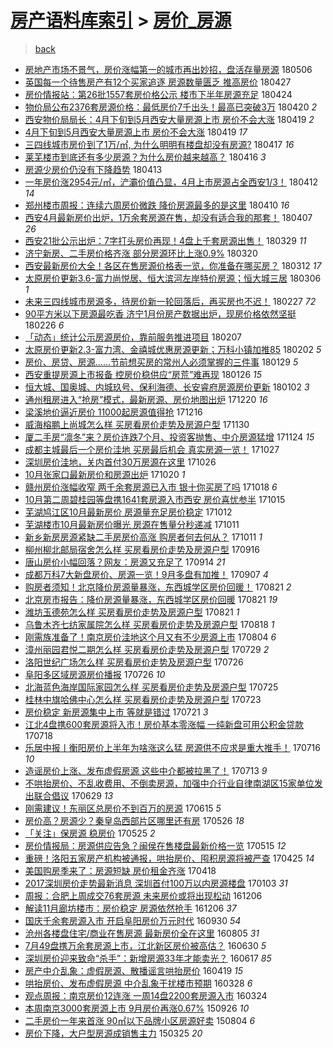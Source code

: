 [房产语料库索引](../../README.md)  > [房价_房源](房价_房源.md)
====
> [back](../README.md)

- [房地产市场不景气，房价涨幅第一的城市再出妙招，盘活存量房源](http://jkwz.applinzi.com/ittc/7099919263244747786.html#%E6%88%BF%E5%9C%B0%E4%BA%A7%E5%B8%82%E5%9C%BA%E4%B8%8D%E6%99%AF%E6%B0%94%EF%BC%8C%E6%88%BF%E4%BB%B7%E6%B6%A8%E5%B9%85%E7%AC%AC%E4%B8%80%E7%9A%84%E5%9F%8E%E5%B8%82%E5%86%8D%E5%87%BA%E5%A6%99%E6%8B%9B%EF%BC%8C%E7%9B%98%E6%B4%BB%E5%AD%98%E9%87%8F%E6%88%BF%E6%BA%90) 180506  
- [英国每一个待售房产有12个买家追逐 房源数量匮乏 推高房价](http://jkwz.applinzi.com/ittc/7096250347393909770.html#%E8%8B%B1%E5%9B%BD%E6%AF%8F%E4%B8%80%E4%B8%AA%E5%BE%85%E5%94%AE%E6%88%BF%E4%BA%A7%E6%9C%8912%E4%B8%AA%E4%B9%B0%E5%AE%B6%E8%BF%BD%E9%80%90+%E6%88%BF%E6%BA%90%E6%95%B0%E9%87%8F%E5%8C%AE%E4%B9%8F+%E6%8E%A8%E9%AB%98%E6%88%BF%E4%BB%B7) 180427  
- [房价情报站：第26批1557套房价格公示 楼市下半年房源充足](http://jkwz.applinzi.com/ittc/7095495520292439051.html#%E6%88%BF%E4%BB%B7%E6%83%85%E6%8A%A5%E7%AB%99%EF%BC%9A%E7%AC%AC26%E6%89%B91557%E5%A5%97%E6%88%BF%E4%BB%B7%E6%A0%BC%E5%85%AC%E7%A4%BA+%E6%A5%BC%E5%B8%82%E4%B8%8B%E5%8D%8A%E5%B9%B4%E6%88%BF%E6%BA%90%E5%85%85%E8%B6%B3) 180424  
- [物价局公布2376套房源价格：最低房价7千出头！最高已突破3万](http://jkwz.applinzi.com/ittc/7094018743489528842.html#%E7%89%A9%E4%BB%B7%E5%B1%80%E5%85%AC%E5%B8%832376%E5%A5%97%E6%88%BF%E6%BA%90%E4%BB%B7%E6%A0%BC%EF%BC%9A%E6%9C%80%E4%BD%8E%E6%88%BF%E4%BB%B77%E5%8D%83%E5%87%BA%E5%A4%B4%EF%BC%81%E6%9C%80%E9%AB%98%E5%B7%B2%E7%AA%81%E7%A0%B43%E4%B8%87) 180420 *2* 
- [西安物价局局长：4月下旬到5月西安大量房源上市 房价不会大涨](http://jkwz.applinzi.com/ittc/7093612383325127696.html#%E8%A5%BF%E5%AE%89%E7%89%A9%E4%BB%B7%E5%B1%80%E5%B1%80%E9%95%BF%EF%BC%9A4%E6%9C%88%E4%B8%8B%E6%97%AC%E5%88%B05%E6%9C%88%E8%A5%BF%E5%AE%89%E5%A4%A7%E9%87%8F%E6%88%BF%E6%BA%90%E4%B8%8A%E5%B8%82+%E6%88%BF%E4%BB%B7%E4%B8%8D%E4%BC%9A%E5%A4%A7%E6%B6%A8) 180419 *2* 
- [4月下旬到5月西安大量房源上市 房价不会大涨](http://jkwz.applinzi.com/ittc/7093552263094338576.html#4%E6%9C%88%E4%B8%8B%E6%97%AC%E5%88%B05%E6%9C%88%E8%A5%BF%E5%AE%89%E5%A4%A7%E9%87%8F%E6%88%BF%E6%BA%90%E4%B8%8A%E5%B8%82+%E6%88%BF%E4%BB%B7%E4%B8%8D%E4%BC%9A%E5%A4%A7%E6%B6%A8) 180419 *17* 
- [三四线城市房价到了1万/㎡, 为什么明明有楼盘却没有房源?](http://jkwz.applinzi.com/ittc/7092928387138192391.html#%E4%B8%89%E5%9B%9B%E7%BA%BF%E5%9F%8E%E5%B8%82%E6%88%BF%E4%BB%B7%E5%88%B0%E4%BA%861%E4%B8%87%2F%E3%8E%A1%2C+%E4%B8%BA%E4%BB%80%E4%B9%88%E6%98%8E%E6%98%8E%E6%9C%89%E6%A5%BC%E7%9B%98%E5%8D%B4%E6%B2%A1%E6%9C%89%E6%88%BF%E6%BA%90%3F) 180417 *16* 
- [莱芜楼市到底还有多少房源？为什么房价越来越高？](http://jkwz.applinzi.com/ittc/7092627617809433611.html#%E8%8E%B1%E8%8A%9C%E6%A5%BC%E5%B8%82%E5%88%B0%E5%BA%95%E8%BF%98%E6%9C%89%E5%A4%9A%E5%B0%91%E6%88%BF%E6%BA%90%EF%BC%9F%E4%B8%BA%E4%BB%80%E4%B9%88%E6%88%BF%E4%BB%B7%E8%B6%8A%E6%9D%A5%E8%B6%8A%E9%AB%98%EF%BC%9F) 180416 *3* 
- [房源少房价仍没有下降趋势](http://jkwz.applinzi.com/ittc/7091468297885451280.html#%E6%88%BF%E6%BA%90%E5%B0%91%E6%88%BF%E4%BB%B7%E4%BB%8D%E6%B2%A1%E6%9C%89%E4%B8%8B%E9%99%8D%E8%B6%8B%E5%8A%BF) 180413  
- [一年房价涨2954元/㎡，浐灞价值凸显，4月上市房源占全西安1/3！](http://jkwz.applinzi.com/ittc/7091133323051271175.html#%E4%B8%80%E5%B9%B4%E6%88%BF%E4%BB%B7%E6%B6%A82954%E5%85%83%2F%E3%8E%A1%EF%BC%8C%E6%B5%90%E7%81%9E%E4%BB%B7%E5%80%BC%E5%87%B8%E6%98%BE%EF%BC%8C4%E6%9C%88%E4%B8%8A%E5%B8%82%E6%88%BF%E6%BA%90%E5%8D%A0%E5%85%A8%E8%A5%BF%E5%AE%891%2F3%EF%BC%81) 180412 *14* 
- [郑州楼市周报：连续六周房价微跌 降价房源最多的是这里](http://jkwz.applinzi.com/ittc/7090370675716129809.html#%E9%83%91%E5%B7%9E%E6%A5%BC%E5%B8%82%E5%91%A8%E6%8A%A5%EF%BC%9A%E8%BF%9E%E7%BB%AD%E5%85%AD%E5%91%A8%E6%88%BF%E4%BB%B7%E5%BE%AE%E8%B7%8C+%E9%99%8D%E4%BB%B7%E6%88%BF%E6%BA%90%E6%9C%80%E5%A4%9A%E7%9A%84%E6%98%AF%E8%BF%99%E9%87%8C) 180410 *16* 
- [西安4月最新房价出炉，1万余套房源在售，却没有适合我的那套！](http://jkwz.applinzi.com/ittc/7089053808133145617.html#%E8%A5%BF%E5%AE%894%E6%9C%88%E6%9C%80%E6%96%B0%E6%88%BF%E4%BB%B7%E5%87%BA%E7%82%89%EF%BC%8C1%E4%B8%87%E4%BD%99%E5%A5%97%E6%88%BF%E6%BA%90%E5%9C%A8%E5%94%AE%EF%BC%8C%E5%8D%B4%E6%B2%A1%E6%9C%89%E9%80%82%E5%90%88%E6%88%91%E7%9A%84%E9%82%A3%E5%A5%97%EF%BC%81) 180407 *26* 
- [西安21批公示出炉：7字打头房价再现！4盘上千套房源出售！](http://jkwz.applinzi.com/ittc/7086017235623871504.html#%E8%A5%BF%E5%AE%8921%E6%89%B9%E5%85%AC%E7%A4%BA%E5%87%BA%E7%82%89%EF%BC%9A7%E5%AD%97%E6%89%93%E5%A4%B4%E6%88%BF%E4%BB%B7%E5%86%8D%E7%8E%B0%EF%BC%814%E7%9B%98%E4%B8%8A%E5%8D%83%E5%A5%97%E6%88%BF%E6%BA%90%E5%87%BA%E5%94%AE%EF%BC%81) 180329 *11* 
- [济宁新房、二手房价格齐涨 部分房源环比上涨0.9%](http://jkwz.applinzi.com/ittc/7082470419619906570.html#%E6%B5%8E%E5%AE%81%E6%96%B0%E6%88%BF%E3%80%81%E4%BA%8C%E6%89%8B%E6%88%BF%E4%BB%B7%E6%A0%BC%E9%BD%90%E6%B6%A8+%E9%83%A8%E5%88%86%E6%88%BF%E6%BA%90%E7%8E%AF%E6%AF%94%E4%B8%8A%E6%B6%A80.9%25) 180320  
- [西安最新房价大全！各区在售房源价格表一览，你准备在哪买房？](http://jkwz.applinzi.com/ittc/7079543400238154763.html#%E8%A5%BF%E5%AE%89%E6%9C%80%E6%96%B0%E6%88%BF%E4%BB%B7%E5%A4%A7%E5%85%A8%EF%BC%81%E5%90%84%E5%8C%BA%E5%9C%A8%E5%94%AE%E6%88%BF%E6%BA%90%E4%BB%B7%E6%A0%BC%E8%A1%A8%E4%B8%80%E8%A7%88%EF%BC%8C%E4%BD%A0%E5%87%86%E5%A4%87%E5%9C%A8%E5%93%AA%E4%B9%B0%E6%88%BF%EF%BC%9F) 180312 *17* 
- [太原房价更新3.6-富力尚悦居、恒大滨河左岸特价房源；恒大城三居](http://jkwz.applinzi.com/ittc/7077138150533366801.html#%E5%A4%AA%E5%8E%9F%E6%88%BF%E4%BB%B7%E6%9B%B4%E6%96%B03.6-%E5%AF%8C%E5%8A%9B%E5%B0%9A%E6%82%A6%E5%B1%85%E3%80%81%E6%81%92%E5%A4%A7%E6%BB%A8%E6%B2%B3%E5%B7%A6%E5%B2%B8%E7%89%B9%E4%BB%B7%E6%88%BF%E6%BA%90%EF%BC%9B%E6%81%92%E5%A4%A7%E5%9F%8E%E4%B8%89%E5%B1%85) 180306 *1* 
- [未来三四线城市房源多，待房价新一轮回落后，再买房也不迟！](http://jkwz.applinzi.com/ittc/7074862859211506694.html#%E6%9C%AA%E6%9D%A5%E4%B8%89%E5%9B%9B%E7%BA%BF%E5%9F%8E%E5%B8%82%E6%88%BF%E6%BA%90%E5%A4%9A%EF%BC%8C%E5%BE%85%E6%88%BF%E4%BB%B7%E6%96%B0%E4%B8%80%E8%BD%AE%E5%9B%9E%E8%90%BD%E5%90%8E%EF%BC%8C%E5%86%8D%E4%B9%B0%E6%88%BF%E4%B9%9F%E4%B8%8D%E8%BF%9F%EF%BC%81) 180227 *72* 
- [90平方米以下房源最吃香 济宁1月份房产数据出炉，现房价格依然坚挺](http://jkwz.applinzi.com/ittc/7074321510364087307.html#90%E5%B9%B3%E6%96%B9%E7%B1%B3%E4%BB%A5%E4%B8%8B%E6%88%BF%E6%BA%90%E6%9C%80%E5%90%83%E9%A6%99+%E6%B5%8E%E5%AE%811%E6%9C%88%E4%BB%BD%E6%88%BF%E4%BA%A7%E6%95%B0%E6%8D%AE%E5%87%BA%E7%82%89%EF%BC%8C%E7%8E%B0%E6%88%BF%E4%BB%B7%E6%A0%BC%E4%BE%9D%E7%84%B6%E5%9D%9A%E6%8C%BA) 180226 *6* 
- [「动态」统计公示房源房价，靠前服务推进项目](http://jkwz.applinzi.com/ittc/7067469152929711120.html#%E3%80%8C%E5%8A%A8%E6%80%81%E3%80%8D%E7%BB%9F%E8%AE%A1%E5%85%AC%E7%A4%BA%E6%88%BF%E6%BA%90%E6%88%BF%E4%BB%B7%EF%BC%8C%E9%9D%A0%E5%89%8D%E6%9C%8D%E5%8A%A1%E6%8E%A8%E8%BF%9B%E9%A1%B9%E7%9B%AE) 180207  
- [太原房价更新2.3-富力湾、金禧城优惠房源更新；万科小镇加推85](http://jkwz.applinzi.com/ittc/7065627194955400202.html#%E5%A4%AA%E5%8E%9F%E6%88%BF%E4%BB%B7%E6%9B%B4%E6%96%B02.3-%E5%AF%8C%E5%8A%9B%E6%B9%BE%E3%80%81%E9%87%91%E7%A6%A7%E5%9F%8E%E4%BC%98%E6%83%A0%E6%88%BF%E6%BA%90%E6%9B%B4%E6%96%B0%EF%BC%9B%E4%B8%87%E7%A7%91%E5%B0%8F%E9%95%87%E5%8A%A0%E6%8E%A885) 180202 *5* 
- [房价、房贷、房源……节前想买房的常州人必须掌握的三件事](http://jkwz.applinzi.com/ittc/7064045756913026054.html#%E6%88%BF%E4%BB%B7%E3%80%81%E6%88%BF%E8%B4%B7%E3%80%81%E6%88%BF%E6%BA%90%E2%80%A6%E2%80%A6%E8%8A%82%E5%89%8D%E6%83%B3%E4%B9%B0%E6%88%BF%E7%9A%84%E5%B8%B8%E5%B7%9E%E4%BA%BA%E5%BF%85%E9%A1%BB%E6%8E%8C%E6%8F%A1%E7%9A%84%E4%B8%89%E4%BB%B6%E4%BA%8B) 180129 *5* 
- [西安重提房源上市报备 控房价稳供应“房荒”难再现](http://jkwz.applinzi.com/ittc/7062826502645613584.html#%E8%A5%BF%E5%AE%89%E9%87%8D%E6%8F%90%E6%88%BF%E6%BA%90%E4%B8%8A%E5%B8%82%E6%8A%A5%E5%A4%87+%E6%8E%A7%E6%88%BF%E4%BB%B7%E7%A8%B3%E4%BE%9B%E5%BA%94%E2%80%9C%E6%88%BF%E8%8D%92%E2%80%9D%E9%9A%BE%E5%86%8D%E7%8E%B0) 180126 *15* 
- [恒大城、国奥城、内城玖号、保利海德、长安睿府房源房价更新](http://jkwz.applinzi.com/ittc/7053988064685196305.html#%E6%81%92%E5%A4%A7%E5%9F%8E%E3%80%81%E5%9B%BD%E5%A5%A5%E5%9F%8E%E3%80%81%E5%86%85%E5%9F%8E%E7%8E%96%E5%8F%B7%E3%80%81%E4%BF%9D%E5%88%A9%E6%B5%B7%E5%BE%B7%E3%80%81%E9%95%BF%E5%AE%89%E7%9D%BF%E5%BA%9C%E6%88%BF%E6%BA%90%E6%88%BF%E4%BB%B7%E6%9B%B4%E6%96%B0) 180102 *3* 
- [通州租房进入“抢房”模式，最新房源、房价地图出炉](http://jkwz.applinzi.com/ittc/7049252191594873873.html#%E9%80%9A%E5%B7%9E%E7%A7%9F%E6%88%BF%E8%BF%9B%E5%85%A5%E2%80%9C%E6%8A%A2%E6%88%BF%E2%80%9D%E6%A8%A1%E5%BC%8F%EF%BC%8C%E6%9C%80%E6%96%B0%E6%88%BF%E6%BA%90%E3%80%81%E6%88%BF%E4%BB%B7%E5%9C%B0%E5%9B%BE%E5%87%BA%E7%82%89) 171220 *16* 
- [梁溪地价逼近房价 11000起房源值得抢](http://jkwz.applinzi.com/ittc/7047578781596779537.html#%E6%A2%81%E6%BA%AA%E5%9C%B0%E4%BB%B7%E9%80%BC%E8%BF%91%E6%88%BF%E4%BB%B7+11000%E8%B5%B7%E6%88%BF%E6%BA%90%E5%80%BC%E5%BE%97%E6%8A%A2) 171216  
- [威海榕鹏上尚城怎么样 买房看房价走势及房源户型](http://jkwz.applinzi.com/ittc/7041676174294516752.html#%E5%A8%81%E6%B5%B7%E6%A6%95%E9%B9%8F%E4%B8%8A%E5%B0%9A%E5%9F%8E%E6%80%8E%E4%B9%88%E6%A0%B7+%E4%B9%B0%E6%88%BF%E7%9C%8B%E6%88%BF%E4%BB%B7%E8%B5%B0%E5%8A%BF%E5%8F%8A%E6%88%BF%E6%BA%90%E6%88%B7%E5%9E%8B) 171130  
- [厦二手房“凛冬”来？房价连跌7个月、投资客抛售、中介房源猛增](http://jkwz.applinzi.com/ittc/7039584683606672401.html#%E5%8E%A6%E4%BA%8C%E6%89%8B%E6%88%BF%E2%80%9C%E5%87%9B%E5%86%AC%E2%80%9D%E6%9D%A5%EF%BC%9F%E6%88%BF%E4%BB%B7%E8%BF%9E%E8%B7%8C7%E4%B8%AA%E6%9C%88%E3%80%81%E6%8A%95%E8%B5%84%E5%AE%A2%E6%8A%9B%E5%94%AE%E3%80%81%E4%B8%AD%E4%BB%8B%E6%88%BF%E6%BA%90%E7%8C%9B%E5%A2%9E) 171124 *15* 
- [成都主城最后一个房价洼地 买房最后机会 真实房源一览！](http://jkwz.applinzi.com/ittc/7029086085660017681.html#%E6%88%90%E9%83%BD%E4%B8%BB%E5%9F%8E%E6%9C%80%E5%90%8E%E4%B8%80%E4%B8%AA%E6%88%BF%E4%BB%B7%E6%B4%BC%E5%9C%B0+%E4%B9%B0%E6%88%BF%E6%9C%80%E5%90%8E%E6%9C%BA%E4%BC%9A+%E7%9C%9F%E5%AE%9E%E6%88%BF%E6%BA%90%E4%B8%80%E8%A7%88%EF%BC%81) 171027  
- [深圳房价洼地，关内首付30万房源在这里](http://jkwz.applinzi.com/ittc/7028692030732108816.html#%E6%B7%B1%E5%9C%B3%E6%88%BF%E4%BB%B7%E6%B4%BC%E5%9C%B0%EF%BC%8C%E5%85%B3%E5%86%85%E9%A6%96%E4%BB%9830%E4%B8%87%E6%88%BF%E6%BA%90%E5%9C%A8%E8%BF%99%E9%87%8C) 171026  
- [10月张家口最新房价和房源出炉](http://jkwz.applinzi.com/ittc/7026540888354980881.html#10%E6%9C%88%E5%BC%A0%E5%AE%B6%E5%8F%A3%E6%9C%80%E6%96%B0%E6%88%BF%E4%BB%B7%E5%92%8C%E6%88%BF%E6%BA%90%E5%87%BA%E7%82%89) 171020 *1* 
- [赣州房价涨幅收窄 两千余套房源已入市 银十你买房了吗](http://jkwz.applinzi.com/ittc/7025717233509205008.html#%E8%B5%A3%E5%B7%9E%E6%88%BF%E4%BB%B7%E6%B6%A8%E5%B9%85%E6%94%B6%E7%AA%84+%E4%B8%A4%E5%8D%83%E4%BD%99%E5%A5%97%E6%88%BF%E6%BA%90%E5%B7%B2%E5%85%A5%E5%B8%82+%E9%93%B6%E5%8D%81%E4%BD%A0%E4%B9%B0%E6%88%BF%E4%BA%86%E5%90%97) 171018 *6* 
- [10月第二周碧桂园等盘携1641套房源入市西安 房价喜忧参半](http://jkwz.applinzi.com/ittc/7024587806599545872.html#10%E6%9C%88%E7%AC%AC%E4%BA%8C%E5%91%A8%E7%A2%A7%E6%A1%82%E5%9B%AD%E7%AD%89%E7%9B%98%E6%90%BA1641%E5%A5%97%E6%88%BF%E6%BA%90%E5%85%A5%E5%B8%82%E8%A5%BF%E5%AE%89+%E6%88%BF%E4%BB%B7%E5%96%9C%E5%BF%A7%E5%8F%82%E5%8D%8A) 171015  
- [芜湖鸠江区10月最新房价 房源量充足房价稳定](http://jkwz.applinzi.com/ittc/7023523632356262929.html#%E8%8A%9C%E6%B9%96%E9%B8%A0%E6%B1%9F%E5%8C%BA10%E6%9C%88%E6%9C%80%E6%96%B0%E6%88%BF%E4%BB%B7+%E6%88%BF%E6%BA%90%E9%87%8F%E5%85%85%E8%B6%B3%E6%88%BF%E4%BB%B7%E7%A8%B3%E5%AE%9A) 171012  
- [芜湖楼市10月最新房价曝光 房源在售量分秒递减](http://jkwz.applinzi.com/ittc/7023230232692261904.html#%E8%8A%9C%E6%B9%96%E6%A5%BC%E5%B8%8210%E6%9C%88%E6%9C%80%E6%96%B0%E6%88%BF%E4%BB%B7%E6%9B%9D%E5%85%89+%E6%88%BF%E6%BA%90%E5%9C%A8%E5%94%AE%E9%87%8F%E5%88%86%E7%A7%92%E9%80%92%E5%87%8F) 171011  
- [新乡新房房源紧缺二手房房价高涨 购房者何去何从？](http://jkwz.applinzi.com/ittc/7023181097452700689.html#%E6%96%B0%E4%B9%A1%E6%96%B0%E6%88%BF%E6%88%BF%E6%BA%90%E7%B4%A7%E7%BC%BA%E4%BA%8C%E6%89%8B%E6%88%BF%E6%88%BF%E4%BB%B7%E9%AB%98%E6%B6%A8+%E8%B4%AD%E6%88%BF%E8%80%85%E4%BD%95%E5%8E%BB%E4%BD%95%E4%BB%8E%EF%BC%9F) 171011 *1* 
- [柳州柳北邮局宿舍怎么样 买房看房价走势及房源户型](http://jkwz.applinzi.com/ittc/7013828658853315601.html#%E6%9F%B3%E5%B7%9E%E6%9F%B3%E5%8C%97%E9%82%AE%E5%B1%80%E5%AE%BF%E8%88%8D%E6%80%8E%E4%B9%88%E6%A0%B7+%E4%B9%B0%E6%88%BF%E7%9C%8B%E6%88%BF%E4%BB%B7%E8%B5%B0%E5%8A%BF%E5%8F%8A%E6%88%BF%E6%BA%90%E6%88%B7%E5%9E%8B) 170916  
- [唐山房价小幅回落？网友：房源又充足了](http://jkwz.applinzi.com/ittc/7013069638731301905.html#%E5%94%90%E5%B1%B1%E6%88%BF%E4%BB%B7%E5%B0%8F%E5%B9%85%E5%9B%9E%E8%90%BD%EF%BC%9F%E7%BD%91%E5%8F%8B%EF%BC%9A%E6%88%BF%E6%BA%90%E5%8F%88%E5%85%85%E8%B6%B3%E4%BA%86) 170914 *21* 
- [成都万科7大新盘房价、房源一览！9月多盘有加推！](http://jkwz.applinzi.com/ittc/7010627676682060817.html#%E6%88%90%E9%83%BD%E4%B8%87%E7%A7%917%E5%A4%A7%E6%96%B0%E7%9B%98%E6%88%BF%E4%BB%B7%E3%80%81%E6%88%BF%E6%BA%90%E4%B8%80%E8%A7%88%EF%BC%819%E6%9C%88%E5%A4%9A%E7%9B%98%E6%9C%89%E5%8A%A0%E6%8E%A8%EF%BC%81) 170907 *4* 
- [购房者须知！北京降价房源量暴涨，东西城学区房价回暖！](http://jkwz.applinzi.com/ittc/7004369743421899792.html#%E8%B4%AD%E6%88%BF%E8%80%85%E9%A1%BB%E7%9F%A5%EF%BC%81%E5%8C%97%E4%BA%AC%E9%99%8D%E4%BB%B7%E6%88%BF%E6%BA%90%E9%87%8F%E6%9A%B4%E6%B6%A8%EF%BC%8C%E4%B8%9C%E8%A5%BF%E5%9F%8E%E5%AD%A6%E5%8C%BA%E6%88%BF%E4%BB%B7%E5%9B%9E%E6%9A%96%EF%BC%81) 170821 *2* 
- [北京房市报告：降价房源量暴涨，东西城学区房价回暖](http://jkwz.applinzi.com/ittc/7004369195423499281.html#%E5%8C%97%E4%BA%AC%E6%88%BF%E5%B8%82%E6%8A%A5%E5%91%8A%EF%BC%9A%E9%99%8D%E4%BB%B7%E6%88%BF%E6%BA%90%E9%87%8F%E6%9A%B4%E6%B6%A8%EF%BC%8C%E4%B8%9C%E8%A5%BF%E5%9F%8E%E5%AD%A6%E5%8C%BA%E6%88%BF%E4%BB%B7%E5%9B%9E%E6%9A%96) 170821 *19* 
- [潍坊玉德苑怎么样 买房看房价走势及房源户型](http://jkwz.applinzi.com/ittc/7004255059402294289.html#%E6%BD%8D%E5%9D%8A%E7%8E%89%E5%BE%B7%E8%8B%91%E6%80%8E%E4%B9%88%E6%A0%B7+%E4%B9%B0%E6%88%BF%E7%9C%8B%E6%88%BF%E4%BB%B7%E8%B5%B0%E5%8A%BF%E5%8F%8A%E6%88%BF%E6%BA%90%E6%88%B7%E5%9E%8B) 170821 *1* 
- [乌鲁木齐七纺家属院怎么样 买房看房价走势及房源户型](http://jkwz.applinzi.com/ittc/7003095111981073424.html#%E4%B9%8C%E9%B2%81%E6%9C%A8%E9%BD%90%E4%B8%83%E7%BA%BA%E5%AE%B6%E5%B1%9E%E9%99%A2%E6%80%8E%E4%B9%88%E6%A0%B7+%E4%B9%B0%E6%88%BF%E7%9C%8B%E6%88%BF%E4%BB%B7%E8%B5%B0%E5%8A%BF%E5%8F%8A%E6%88%BF%E6%BA%90%E6%88%B7%E5%9E%8B) 170818 *1* 
- [刚需族准备了！南京房价洼地这个月又有不少房源上市](http://jkwz.applinzi.com/ittc/6998019891549176848.html#%E5%88%9A%E9%9C%80%E6%97%8F%E5%87%86%E5%A4%87%E4%BA%86%EF%BC%81%E5%8D%97%E4%BA%AC%E6%88%BF%E4%BB%B7%E6%B4%BC%E5%9C%B0%E8%BF%99%E4%B8%AA%E6%9C%88%E5%8F%88%E6%9C%89%E4%B8%8D%E5%B0%91%E6%88%BF%E6%BA%90%E4%B8%8A%E5%B8%82) 170804 *6* 
- [漳州丽园君悦二期怎么样 买房看房价走势及房源户型](http://jkwz.applinzi.com/ittc/6995703337817998353.html#%E6%BC%B3%E5%B7%9E%E4%B8%BD%E5%9B%AD%E5%90%9B%E6%82%A6%E4%BA%8C%E6%9C%9F%E6%80%8E%E4%B9%88%E6%A0%B7+%E4%B9%B0%E6%88%BF%E7%9C%8B%E6%88%BF%E4%BB%B7%E8%B5%B0%E5%8A%BF%E5%8F%8A%E6%88%BF%E6%BA%90%E6%88%B7%E5%9E%8B) 170729 *2* 
- [洛阳世纪广场怎么样 买房看房价走势及房源户型](http://jkwz.applinzi.com/ittc/6994559235277718545.html#%E6%B4%9B%E9%98%B3%E4%B8%96%E7%BA%AA%E5%B9%BF%E5%9C%BA%E6%80%8E%E4%B9%88%E6%A0%B7+%E4%B9%B0%E6%88%BF%E7%9C%8B%E6%88%BF%E4%BB%B7%E8%B5%B0%E5%8A%BF%E5%8F%8A%E6%88%BF%E6%BA%90%E6%88%B7%E5%9E%8B) 170726  
- [阜阳多区域房源房价播报](http://jkwz.applinzi.com/ittc/6994550330136986640.html#%E9%98%9C%E9%98%B3%E5%A4%9A%E5%8C%BA%E5%9F%9F%E6%88%BF%E6%BA%90%E6%88%BF%E4%BB%B7%E6%92%AD%E6%8A%A5) 170726 *10* 
- [北海蓝色海岸国际家园怎么样 买房看房价走势及房源户型](http://jkwz.applinzi.com/ittc/6994217917150135313.html#%E5%8C%97%E6%B5%B7%E8%93%9D%E8%89%B2%E6%B5%B7%E5%B2%B8%E5%9B%BD%E9%99%85%E5%AE%B6%E5%9B%AD%E6%80%8E%E4%B9%88%E6%A0%B7+%E4%B9%B0%E6%88%BF%E7%9C%8B%E6%88%BF%E4%BB%B7%E8%B5%B0%E5%8A%BF%E5%8F%8A%E6%88%BF%E6%BA%90%E6%88%B7%E5%9E%8B) 170725  
- [桂林中旗哈佛中心怎么样 买房看房价走势及房源户型](http://jkwz.applinzi.com/ittc/6993457256832959504.html#%E6%A1%82%E6%9E%97%E4%B8%AD%E6%97%97%E5%93%88%E4%BD%9B%E4%B8%AD%E5%BF%83%E6%80%8E%E4%B9%88%E6%A0%B7+%E4%B9%B0%E6%88%BF%E7%9C%8B%E6%88%BF%E4%BB%B7%E8%B5%B0%E5%8A%BF%E5%8F%8A%E6%88%BF%E6%BA%90%E6%88%B7%E5%9E%8B) 170723  
- [房价稳定 新房源集中上市 等就是错过](http://jkwz.applinzi.com/ittc/6992664636548449297.html#%E6%88%BF%E4%BB%B7%E7%A8%B3%E5%AE%9A+%E6%96%B0%E6%88%BF%E6%BA%90%E9%9B%86%E4%B8%AD%E4%B8%8A%E5%B8%82+%E7%AD%89%E5%B0%B1%E6%98%AF%E9%94%99%E8%BF%87) 170721 *3* 
- [江北4盘携600套房源将入市！房价基本零涨幅 一纯新盘可用公积金贷款](http://jkwz.applinzi.com/ittc/6991696730490668049.html#%E6%B1%9F%E5%8C%974%E7%9B%98%E6%90%BA600%E5%A5%97%E6%88%BF%E6%BA%90%E5%B0%86%E5%85%A5%E5%B8%82%EF%BC%81%E6%88%BF%E4%BB%B7%E5%9F%BA%E6%9C%AC%E9%9B%B6%E6%B6%A8%E5%B9%85+%E4%B8%80%E7%BA%AF%E6%96%B0%E7%9B%98%E5%8F%AF%E7%94%A8%E5%85%AC%E7%A7%AF%E9%87%91%E8%B4%B7%E6%AC%BE) 170718  
- [乐居中报丨衡阳房价上半年为啥涨这么猛 房源供不应求是重大推手！](http://jkwz.applinzi.com/ittc/6990940963621831696.html#%E4%B9%90%E5%B1%85%E4%B8%AD%E6%8A%A5%E4%B8%A8%E8%A1%A1%E9%98%B3%E6%88%BF%E4%BB%B7%E4%B8%8A%E5%8D%8A%E5%B9%B4%E4%B8%BA%E5%95%A5%E6%B6%A8%E8%BF%99%E4%B9%88%E7%8C%9B+%E6%88%BF%E6%BA%90%E4%BE%9B%E4%B8%8D%E5%BA%94%E6%B1%82%E6%98%AF%E9%87%8D%E5%A4%A7%E6%8E%A8%E6%89%8B%EF%BC%81) 170716 *10* 
- [造谣房价上涨、发布虚假房源 这些中介都被拉黑了！](http://jkwz.applinzi.com/ittc/6989851866685768720.html#%E9%80%A0%E8%B0%A3%E6%88%BF%E4%BB%B7%E4%B8%8A%E6%B6%A8%E3%80%81%E5%8F%91%E5%B8%83%E8%99%9A%E5%81%87%E6%88%BF%E6%BA%90+%E8%BF%99%E4%BA%9B%E4%B8%AD%E4%BB%8B%E9%83%BD%E8%A2%AB%E6%8B%89%E9%BB%91%E4%BA%86%EF%BC%81) 170713 *9* 
- [不哄抬房价、不乱收费用、不倒卖房源，加强中介行业自律南湖区15家单位发出联合倡议](http://jkwz.applinzi.com/ittc/6984542839185605636.html#%E4%B8%8D%E5%93%84%E6%8A%AC%E6%88%BF%E4%BB%B7%E3%80%81%E4%B8%8D%E4%B9%B1%E6%94%B6%E8%B4%B9%E7%94%A8%E3%80%81%E4%B8%8D%E5%80%92%E5%8D%96%E6%88%BF%E6%BA%90%EF%BC%8C%E5%8A%A0%E5%BC%BA%E4%B8%AD%E4%BB%8B%E8%A1%8C%E4%B8%9A%E8%87%AA%E5%BE%8B%E5%8D%97%E6%B9%96%E5%8C%BA15%E5%AE%B6%E5%8D%95%E4%BD%8D%E5%8F%91%E5%87%BA%E8%81%94%E5%90%88%E5%80%A1%E8%AE%AE) 170629 *13* 
- [刚需建议！东丽区总房价不到百万的房源](http://jkwz.applinzi.com/ittc/6979415602891326468.html#%E5%88%9A%E9%9C%80%E5%BB%BA%E8%AE%AE%EF%BC%81%E4%B8%9C%E4%B8%BD%E5%8C%BA%E6%80%BB%E6%88%BF%E4%BB%B7%E4%B8%8D%E5%88%B0%E7%99%BE%E4%B8%87%E7%9A%84%E6%88%BF%E6%BA%90) 170615 *5* 
- [房价高？房源少？秦皇岛西部片区哪里还有房](http://jkwz.applinzi.com/ittc/6971975596656575493.html#%E6%88%BF%E4%BB%B7%E9%AB%98%EF%BC%9F%E6%88%BF%E6%BA%90%E5%B0%91%EF%BC%9F%E7%A7%A6%E7%9A%87%E5%B2%9B%E8%A5%BF%E9%83%A8%E7%89%87%E5%8C%BA%E5%93%AA%E9%87%8C%E8%BF%98%E6%9C%89%E6%88%BF) 170526 *18* 
- [「关注」保房源 稳房价](http://jkwz.applinzi.com/ittc/6971593145551684612.html#%E3%80%8C%E5%85%B3%E6%B3%A8%E3%80%8D%E4%BF%9D%E6%88%BF%E6%BA%90+%E7%A8%B3%E6%88%BF%E4%BB%B7) 170525 *2* 
- [房价情报局：房源供应告急？闽侯在售楼盘最新价格一览](http://jkwz.applinzi.com/ittc/6967921000980153348.html#%E6%88%BF%E4%BB%B7%E6%83%85%E6%8A%A5%E5%B1%80%EF%BC%9A%E6%88%BF%E6%BA%90%E4%BE%9B%E5%BA%94%E5%91%8A%E6%80%A5%EF%BC%9F%E9%97%BD%E4%BE%AF%E5%9C%A8%E5%94%AE%E6%A5%BC%E7%9B%98%E6%9C%80%E6%96%B0%E4%BB%B7%E6%A0%BC%E4%B8%80%E8%A7%88) 170515 *12* 
- [重磅！洛阳五家房产机构被通报，哄抬房价、囤积房源将被严查](http://jkwz.applinzi.com/ittc/6960399116680037380.html#%E9%87%8D%E7%A3%85%EF%BC%81%E6%B4%9B%E9%98%B3%E4%BA%94%E5%AE%B6%E6%88%BF%E4%BA%A7%E6%9C%BA%E6%9E%84%E8%A2%AB%E9%80%9A%E6%8A%A5%EF%BC%8C%E5%93%84%E6%8A%AC%E6%88%BF%E4%BB%B7%E3%80%81%E5%9B%A4%E7%A7%AF%E6%88%BF%E6%BA%90%E5%B0%86%E8%A2%AB%E4%B8%A5%E6%9F%A5) 170425 *14* 
- [美国购房季来了：房源短缺 房价租金齐涨](http://jkwz.applinzi.com/ittc/6957872199280100357.html#%E7%BE%8E%E5%9B%BD%E8%B4%AD%E6%88%BF%E5%AD%A3%E6%9D%A5%E4%BA%86%EF%BC%9A%E6%88%BF%E6%BA%90%E7%9F%AD%E7%BC%BA+%E6%88%BF%E4%BB%B7%E7%A7%9F%E9%87%91%E9%BD%90%E6%B6%A8) 170418  
- [2017深圳房价走势最新消息 深圳首付100万以内房源楼盘](http://jkwz.applinzi.com/ittc/6918839944062960644.html#2017%E6%B7%B1%E5%9C%B3%E6%88%BF%E4%BB%B7%E8%B5%B0%E5%8A%BF%E6%9C%80%E6%96%B0%E6%B6%88%E6%81%AF+%E6%B7%B1%E5%9C%B3%E9%A6%96%E4%BB%98100%E4%B8%87%E4%BB%A5%E5%86%85%E6%88%BF%E6%BA%90%E6%A5%BC%E7%9B%98) 170103 *31* 
- [周报：合肥上周成交76套房源 未来房价或将出现松动](http://jkwz.applinzi.com/ittc/6908554550629106692.html#%E5%91%A8%E6%8A%A5%EF%BC%9A%E5%90%88%E8%82%A5%E4%B8%8A%E5%91%A8%E6%88%90%E4%BA%A476%E5%A5%97%E6%88%BF%E6%BA%90+%E6%9C%AA%E6%9D%A5%E6%88%BF%E4%BB%B7%E6%88%96%E5%B0%86%E5%87%BA%E7%8E%B0%E6%9D%BE%E5%8A%A8) 161206  
- [解读11月廊坊楼市：房价稳定 房源依然抢手](http://jkwz.applinzi.com/ittc/6908462999303357444.html#%E8%A7%A3%E8%AF%BB11%E6%9C%88%E5%BB%8A%E5%9D%8A%E6%A5%BC%E5%B8%82%EF%BC%9A%E6%88%BF%E4%BB%B7%E7%A8%B3%E5%AE%9A+%E6%88%BF%E6%BA%90%E4%BE%9D%E7%84%B6%E6%8A%A2%E6%89%8B) 161206 *37* 
- [国庆千余套房源入市 开启阜阳房价万元时代](http://jkwz.applinzi.com/ittc/6883667366671549445.html#%E5%9B%BD%E5%BA%86%E5%8D%83%E4%BD%99%E5%A5%97%E6%88%BF%E6%BA%90%E5%85%A5%E5%B8%82+%E5%BC%80%E5%90%AF%E9%98%9C%E9%98%B3%E6%88%BF%E4%BB%B7%E4%B8%87%E5%85%83%E6%97%B6%E4%BB%A3) 160930 *54* 
- [沧州各楼盘住宅/商业在售房源 最新房价全在这里](http://jkwz.applinzi.com/ittc/6862828858428097541.html#%E6%B2%A7%E5%B7%9E%E5%90%84%E6%A5%BC%E7%9B%98%E4%BD%8F%E5%AE%85%2F%E5%95%86%E4%B8%9A%E5%9C%A8%E5%94%AE%E6%88%BF%E6%BA%90+%E6%9C%80%E6%96%B0%E6%88%BF%E4%BB%B7%E5%85%A8%E5%9C%A8%E8%BF%99%E9%87%8C) 160805 *31* 
- [7月49盘携万余套房源上市，江北新区房价被高估？](http://jkwz.applinzi.com/ittc/6849552844151325701.html#7%E6%9C%8849%E7%9B%98%E6%90%BA%E4%B8%87%E4%BD%99%E5%A5%97%E6%88%BF%E6%BA%90%E4%B8%8A%E5%B8%82%EF%BC%8C%E6%B1%9F%E5%8C%97%E6%96%B0%E5%8C%BA%E6%88%BF%E4%BB%B7%E8%A2%AB%E9%AB%98%E4%BC%B0%EF%BC%9F) 160630 *5* 
- [深圳房价迎来致命“杀手”：新增房源33年才能卖光？](http://jkwz.applinzi.com/ittc/6844649658688996357.html#%E6%B7%B1%E5%9C%B3%E6%88%BF%E4%BB%B7%E8%BF%8E%E6%9D%A5%E8%87%B4%E5%91%BD%E2%80%9C%E6%9D%80%E6%89%8B%E2%80%9D%EF%BC%9A%E6%96%B0%E5%A2%9E%E6%88%BF%E6%BA%9033%E5%B9%B4%E6%89%8D%E8%83%BD%E5%8D%96%E5%85%89%EF%BC%9F) 160617 *85* 
- [房产中介乱象：虚假房源、散播谣言哄抬房价](http://jkwz.applinzi.com/ittc/6822821453342704645.html#%E6%88%BF%E4%BA%A7%E4%B8%AD%E4%BB%8B%E4%B9%B1%E8%B1%A1%EF%BC%9A%E8%99%9A%E5%81%87%E6%88%BF%E6%BA%90%E3%80%81%E6%95%A3%E6%92%AD%E8%B0%A3%E8%A8%80%E5%93%84%E6%8A%AC%E6%88%BF%E4%BB%B7) 160419 *15* 
- [哄抬房价、发布虚假房源 中介乱象干扰楼市预期](http://jkwz.applinzi.com/ittc/6814577880709202948.html#%E5%93%84%E6%8A%AC%E6%88%BF%E4%BB%B7%E3%80%81%E5%8F%91%E5%B8%83%E8%99%9A%E5%81%87%E6%88%BF%E6%BA%90+%E4%B8%AD%E4%BB%8B%E4%B9%B1%E8%B1%A1%E5%B9%B2%E6%89%B0%E6%A5%BC%E5%B8%82%E9%A2%84%E6%9C%9F) 160328 *6* 
- [观点周报：南京房价12连涨 一周14盘2200套房源入市](http://jkwz.applinzi.com/ittc/6813095142797870085.html#%E8%A7%82%E7%82%B9%E5%91%A8%E6%8A%A5%EF%BC%9A%E5%8D%97%E4%BA%AC%E6%88%BF%E4%BB%B712%E8%BF%9E%E6%B6%A8+%E4%B8%80%E5%91%A814%E7%9B%982200%E5%A5%97%E6%88%BF%E6%BA%90%E5%85%A5%E5%B8%82) 160324  
- [本周南京3000套房源上市 9月房价再涨0.67%](http://jkwz.applinzi.com/ittc/6746390730426139652.html#%E6%9C%AC%E5%91%A8%E5%8D%97%E4%BA%AC3000%E5%A5%97%E6%88%BF%E6%BA%90%E4%B8%8A%E5%B8%82+9%E6%9C%88%E6%88%BF%E4%BB%B7%E5%86%8D%E6%B6%A80.67%25) 150926 *10* 
- [二手房价一年来首涨 90㎡以下品牌小区房源好卖](http://jkwz.applinzi.com/ittc/547650615546330940.html#%E4%BA%8C%E6%89%8B%E6%88%BF%E4%BB%B7%E4%B8%80%E5%B9%B4%E6%9D%A5%E9%A6%96%E6%B6%A8+90%E3%8E%A1%E4%BB%A5%E4%B8%8B%E5%93%81%E7%89%8C%E5%B0%8F%E5%8C%BA%E6%88%BF%E6%BA%90%E5%A5%BD%E5%8D%96) 150804 *6* 
- [房价下降，大户型房源成销售主力](http://jkwz.applinzi.com/ittc/547650611400620251.html#%E6%88%BF%E4%BB%B7%E4%B8%8B%E9%99%8D%EF%BC%8C%E5%A4%A7%E6%88%B7%E5%9E%8B%E6%88%BF%E6%BA%90%E6%88%90%E9%94%80%E5%94%AE%E4%B8%BB%E5%8A%9B) 150325 *20* 

